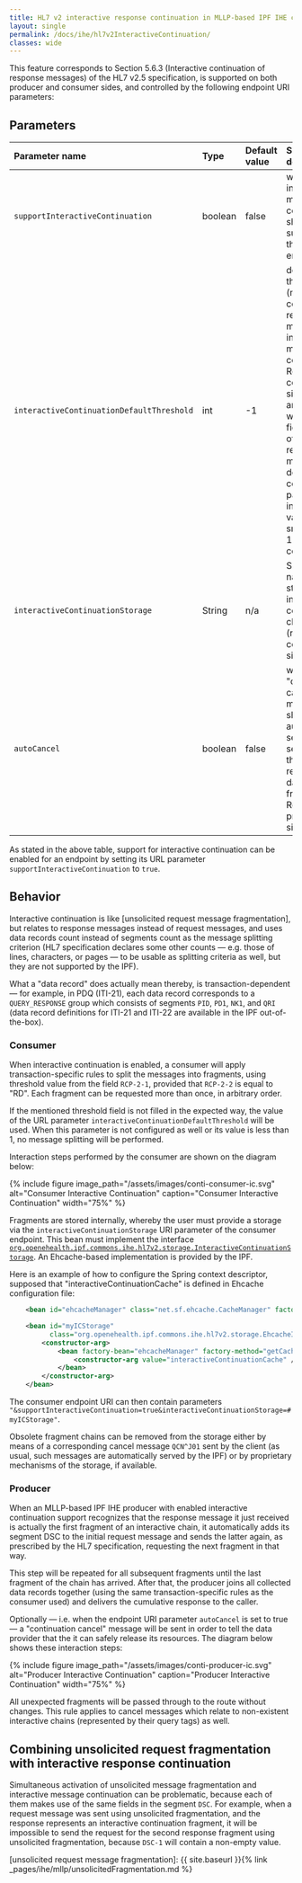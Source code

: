 ```yaml
---
title: HL7 v2 interactive response continuation in MLLP-based IPF IHE components
layout: single
permalink: /docs/ihe/hl7v2InteractiveContinuation/
classes: wide
---
```



This feature corresponds to Section 5.6.3 (Interactive continuation of response messages) of the HL7 v2.5 specification,
is supported on both producer and consumer sides, and controlled by the following endpoint URI parameters:

## Parameters

| Parameter name                      | Type       | Default value | Short description |                                                             
|:------------------------------------|:-----------|:--------------|:-------------------------------------------------------------------------------------|
| `supportInteractiveContinuation`    | boolean    | false         | whether interactive message continuation should be supported by the given endpoint |
| `interactiveContinuationDefaultThreshold` | int  | -1            | default threshold (maximal count of data records per message) for interactive message continuation. Relevant on consumer side only, and only when the field `RCP-2-1` of the request message does not contain a parseable integer value. Values smaller than 1 lead to no continuation |
| `interactiveContinuationStorage`    | String     | n/a           | Spring bean name of a storage for interactive continuation chains (relevant on consumer side only) |
| `autoCancel`                        | boolean    | false         | whether a "continuation cancel" message should be automatically sent to the server when the producer receives last data fragment. Relevant on producer side only |

As stated in the above table, support for interactive continuation can be enabled for an endpoint by setting its URL parameter
`supportInteractiveContinuation` to `true`.

## Behavior

Interactive continuation is like [unsolicited request message fragmentation], but relates to response messages instead of request messages, and
uses data records count instead of segments count as the message splitting criterion (HL7 specification declares some other
counts — e.g. those of lines, characters, or pages — to be usable as splitting criteria as well, but they are not supported by the IPF).

What a "data record" does actually mean thereby, is transaction-dependent — for example, in PDQ (ITI-21), each data record
corresponds to a `QUERY_RESPONSE` group which consists of segments `PID`, `PD1`, `NK1`, and `QRI`
(data record definitions for ITI-21 and ITI-22 are available in the IPF out-of-the-box).


### Consumer

When interactive continuation is enabled, a consumer will apply transaction-specific rules to split the messages into fragments,
using threshold value from the field `RCP-2-1`, provided that `RCP-2-2` is equal to "RD".
Each fragment can be requested more than once, in arbitrary order.

If the mentioned threshold field is not filled in the expected way, the value of the URL parameter
`interactiveContinuationDefaultThreshold` will be used. When this parameter is not configured as well or its value is
less than 1, no message splitting will be performed.

Interaction steps performed by the consumer are shown on the diagram below:

{% include figure image_path="/assets/images/conti-consumer-ic.svg" alt="Consumer Interactive Continuation" caption="Consumer Interactive Continuation" width="75%" %}

Fragments are stored internally, whereby the user must provide a storage via the `interactiveContinuationStorage`
URI parameter of the consumer endpoint. This bean must implement the interface
[`org.openehealth.ipf.commons.ihe.hl7v2.storage.InteractiveContinuationStorage`](../apidocs/org/openehealth/ipf/commons/ihe/hl7v2/storage/InteractiveContinuationStorage.html).
An Ehcache-based implementation is provided by the IPF.

Here is an example of how to configure the Spring context descriptor, supposed that "interactiveContinuationCache" is defined in Ehcache configuration file:

```xml
    <bean id="ehcacheManager" class="net.sf.ehcache.CacheManager" factory-method="create" />

    <bean id="myICStorage"
          class="org.openehealth.ipf.commons.ihe.hl7v2.storage.EhcacheInteractiveConfigurationStorage">
        <constructor-arg>
            <bean factory-bean="ehcacheManager" factory-method="getCache">
                <constructor-arg value="interactiveContinuationCache" />
            </bean>
        </constructor-arg>
    </bean>
```

The consumer endpoint URI can then contain parameters `"&supportInteractiveContinuation=true&interactiveContinuationStorage=#myICStorage"`.

Obsolete fragment chains can be removed from the storage either by means of a corresponding cancel message `QCN^J01`
sent by the client (as usual, such messages are automatically served by the IPF) or by proprietary mechanisms of the storage, if available.

### Producer

When an MLLP-based IPF IHE producer with enabled interactive continuation support recognizes that the response message it just received
is actually the first fragment of an interactive chain, it automatically adds its segment DSC to the initial request message and sends
the latter again, as prescribed by the HL7 specification, requesting the next fragment in that way.

This step will be repeated for all subsequent fragments until the last fragment of the chain has arrived.
After that, the producer joins all collected data records together (using the same transaction-specific rules as the consumer used)
and delivers the cumulative response to the caller.

Optionally — i.e. when the endpoint URI parameter `autoCancel` is set to true — a "continuation cancel" message will be sent
in order to tell the data provider that the it can safely release its resources. The diagram below shows these interaction steps:

{% include figure image_path="/assets/images/conti-producer-ic.svg" alt="Producer Interactive Continuation" caption="Producer Interactive Continuation" width="75%" %}

All unexpected fragments will be passed through to the route without changes.
This rule applies to cancel messages which relate to non-existent interactive chains (represented by their query tags) as well.


## Combining unsolicited request fragmentation with interactive response continuation

Simultaneous activation of unsolicited message fragmentation and interactive message continuation can be problematic,
because each of them makes use of the same fields in the segment `DSC`. For example, when a request message was sent using
unsolicited fragmentation, and the response represents an interactive continuation fragment, it will be impossible to send
the request for the second response fragment using unsolicited fragmentation, because `DSC-1` will contain a non-empty value.


[unsolicited request message fragmentation]: {{ site.baseurl }}{% link _pages/ihe/mllp/unsolicitedFragmentation.md %}